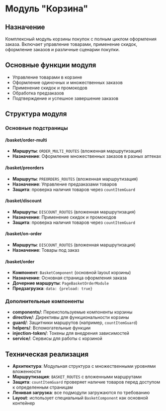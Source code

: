 # Модуль "Корзина"

## Назначение
Комплексный модуль корзины покупок с полным циклом оформления заказа. Включает управление товарами, применение скидок, оформление заказов и различные сценарии покупки.

## Основные функции модуля
- Управление товарами в корзине
- Оформление одиночных и множественных заказов
- Применение скидок и промокодов
- Обработка предзаказов
- Подтверждение и успешное завершение заказов

## Структура модуля

### Основные подстраницы

#### /basket/order-multi
- **Маршруты**: `ORDER_MULTI_ROUTES` (вложенная маршрутизация)
- **Назначение**: Оформление множественных заказов в разных аптеках

#### /basket/preorders
- **Маршруты**: `PREORDERS_ROUTES` (вложенная маршрутизация)
- **Назначение**: Управление предзаказами товаров
- **Защита**: проверка наличия товаров через `countItemGuard`

#### /basket/discount
- **Маршруты**: `DISCOUNT_ROUTES` (вложенная маршрутизация)
- **Назначение**: Применение скидок и промокодов
- **Защита**: проверка наличия товаров через `countItemGuard`

#### /basket/on-order
- **Маршруты**: `DISCOUNT_ROUTES` (вложенная маршрутизация)
- **Назначение**: Товары под заказ

#### /basket/order
- **Компонент**: `BasketComponent` (основной layout корзины)
- **Назначение**: Основная страница оформления заказа
- **Дочерние маршруты**: `PageBasketOrderModule`
- **Предзагрузка**: `data: {preload: true}`

### Дополнительные компоненты
- **components/**: Переиспользуемые компоненты корзины
- **directive/**: Директивы для функциональности корзины
- **guard/**: Защитники маршрутов (например, `countItemGuard`)
- **helpers/**: Вспомогательные функции
- **injection-token/**: Токены для внедрения зависимостей
- **service/**: Сервисы для работы с корзиной

## Техническая реализация
- **Архитектура**: Модульная структура с множественными уровнями вложенности
- **Маршрутизация**: `BASKET_ROUTES` с вложенными маршрутами
- **Защита**: `countItemGuard` проверяет наличие товаров перед доступом к определенным страницам
- **Ленивая загрузка**: все подмодули загружаются по требованию
- **Layout**: использует специальный `BasketComponent` как основной контейнер
